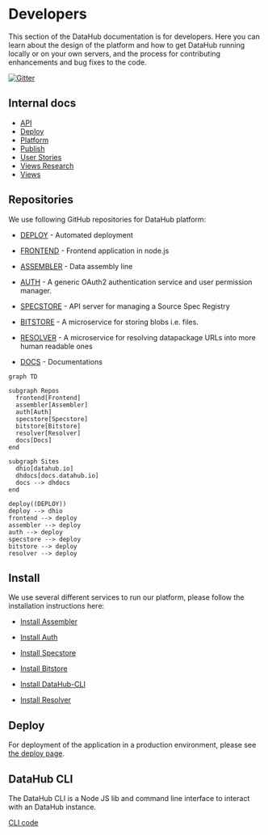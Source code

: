 # Developers

This section of the DataHub documentation is for developers. Here you can learn about the design of the platform and how to get DataHub running locally or on your own servers, and the process for contributing enhancements and bug fixes to the code.

[![Gitter](https://img.shields.io/gitter/room/frictionlessdata/chat.svg)](https://gitter.im/frictionlessdata/chat)

## Internal docs

* [API](/docs/dms/datahub/developers/api)
* [Deploy](/docs/dms/datahub/developers/deploy)
* [Platform](/docs/dms/datahub/developers/platform)
* [Publish](/docs/dms/datahub/developers/publish)
* [User Stories](/docs/dms/datahub/developers/user-stories)
* [Views Research](/docs/dms/datahub/developers/views-research)
* [Views](/docs/dms/datahub/developers/views)

## Repositories

We use following GitHub repositories for DataHub platform:

* [DEPLOY][deploy] - Automated deployment
* [FRONTEND][frontend] - Frontend application in node.js
* [ASSEMBLER][assembler] - Data assembly line
* [AUTH][auth] - A generic OAuth2 authentication service and user permission manager.
* [SPECSTORE][specstore] - API server for managing a Source Spec Registry
* [BITSTORE][bitstore] - A microservice for storing blobs i.e. files.
* [RESOLVER][resolver] - A microservice for resolving datapackage URLs into more human readable ones


* [DOCS][docs] - Documentations

[deploy]: https://github.com/datahq/deploy
[frontend]: https://github.com/datahq/frontend
[assembler]: https://github.com/datahq/assembler
[auth]: https://github.com/datahq/auth
[specstore]: https://github.com/datahq/specstore
[bitstore]: https://github.com/datahq/bitstore
[resolver]: https://github.com/datahq/resolver
[docs]: https://github.com/datahq/docs


```mermaid
graph TD

subgraph Repos
  frontend[Frontend]
  assembler[Assembler]
  auth[Auth]
  specstore[Specstore]
  bitstore[Bitstore]
  resolver[Resolver]
  docs[Docs]
end

subgraph Sites
  dhio[datahub.io]
  dhdocs[docs.datahub.io]
  docs --> dhdocs
end

deploy((DEPLOY))
deploy --> dhio
frontend --> deploy
assembler --> deploy
auth --> deploy
specstore --> deploy
bitstore --> deploy
resolver --> deploy

```

## Install

We use several different services to run our platform, please follow the installation instructions here:

* [Install Assembler](https://github.com/datahq/assembler#assembler)

* [Install Auth](https://github.com/datahq/auth#datahq-auth-service)

* [Install Specstore](https://github.com/datahq/specstore#datahq-spec-store)

* [Install Bitstore](https://github.com/datahq/bitstore#quick-start)

* [Install DataHub-CLI](https://github.com/datahq/datahub-cli#usage)

* [Install Resolver](https://github.com/datahq/resolver#quick-start)

## Deploy

For deployment of the application in a production environment, please see [the deploy page][deploydocs].

[deploydocs]: /docs/dms/deploy


## DataHub CLI

The DataHub CLI is a Node JS lib and command line interface to interact with an DataHub instance.

[CLI code](https://github.com/datahq/datahub-cli)
